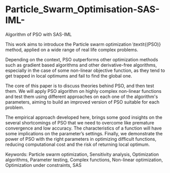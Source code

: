 # Particle_Swarm_Optimisation-SAS-IML-
Algorithm of PSO with SAS-IML

This work aims to introduce the Particle swarm optimization \textit{(PSO)} method, applied on a wide range of real life complex problems.

Depending on the context, PSO outperforms other optimization methods such as gradient based algorithms and other derivative-free 
algorithms, especially in the case of some non-linear objective function, as they tend to get trapped in local optimums and fail to 
find the global one.

The core of this paper is to discuss theories behind PSO, and then test them. We will apply PSO algorithm on highly complex non-linear 
functions and test them using different approaches on each one of the algorithm's parameters, aiming to build an improved version of PSO 
suitable for each problem.

The empirical approach developed here, brings some good insights on the several shortcomings of PSO that we need to overcome like premature
convergence and low accuracy. The characteristics of a function will have some implications on the parameter’s settings. 
Finally, we demonstrate the power of PSO with the right parameters in optimizing difficult functions, reducing computational cost and 
the risk of returning local optimum. 

Keywords: Particle swarm optimization, Sensitivity analysis, Optimization algorithms, Parameter testing, Complex functions,
Non-linear optimization, Optimization under constraints, SAS

